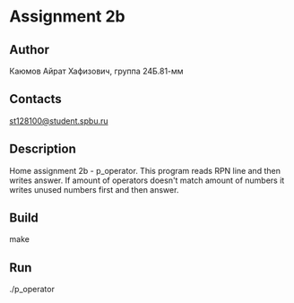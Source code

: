 # Assignment 2b
## Author
Каюмов Айрат Хафизович, группа 24Б.81-мм
## Contacts
st128100@student.spbu.ru
## Description
Home assignment 2b - p_operator. This program reads RPN line and then writes answer. If amount of operators doesn't match amount of numbers it writes unused numbers first and then answer.
## Build
make
## Run
./p_operator

